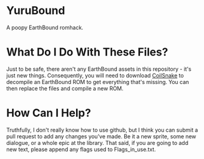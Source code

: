 # YuruBound
A poopy EarthBound romhack.

# What Do I Do With These Files?
Just to be safe, there aren't any EarthBound assets in this repository - it's just new things. Consequently, you will need to download [CoilSnake](https://mrtenda.github.io/CoilSnake/index.html) to decompile an EarthBound ROM to get everything that's missing. You can then replace the files and compile a new ROM.

# How Can I Help?
Truthfully, I don't really know how to use github, but I think you can submit a pull request to add any changes you've made. Be it a new sprite, some new dialogue, or a whole epic at the library. 
That said, if you are going to add new text, please append any flags used to Flags_in_use.txt.